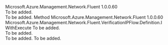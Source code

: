 <Type Name="IWithRemotePort" FullName="Microsoft.Azure.Management.Network.Fluent.VerificationIPFlow.Definition.IWithRemotePort">
  <TypeSignature Language="C#" Value="public interface IWithRemotePort" />
  <TypeSignature Language="ILAsm" Value=".class public interface auto ansi abstract IWithRemotePort" />
  <TypeSignature Language="DocId" Value="T:Microsoft.Azure.Management.Network.Fluent.VerificationIPFlow.Definition.IWithRemotePort" />
  <TypeSignature Language="VB.NET" Value="Public Interface IWithRemotePort" />
  <TypeSignature Language="F#" Value="type IWithRemotePort = interface" />
  <AssemblyInfo>
    <AssemblyName>Microsoft.Azure.Management.Network.Fluent</AssemblyName>
    <AssemblyVersion>1.0.0.60</AssemblyVersion>
  </AssemblyInfo>
  <Interfaces />
  <Docs>
    <summary>To be added.</summary>
    <remarks>To be added.</remarks>
  </Docs>
  <Members>
    <Member MemberName="WithRemotePort">
      <MemberSignature Language="C#" Value="public Microsoft.Azure.Management.Network.Fluent.VerificationIPFlow.Definition.IWithExecute WithRemotePort (string remotePort);" />
      <MemberSignature Language="ILAsm" Value=".method public hidebysig newslot virtual instance class Microsoft.Azure.Management.Network.Fluent.VerificationIPFlow.Definition.IWithExecute WithRemotePort(string remotePort) cil managed" />
      <MemberSignature Language="DocId" Value="M:Microsoft.Azure.Management.Network.Fluent.VerificationIPFlow.Definition.IWithRemotePort.WithRemotePort(System.String)" />
      <MemberSignature Language="VB.NET" Value="Public Function WithRemotePort (remotePort As String) As IWithExecute" />
      <MemberSignature Language="F#" Value="abstract member WithRemotePort : string -&gt; Microsoft.Azure.Management.Network.Fluent.VerificationIPFlow.Definition.IWithExecute" Usage="iWithRemotePort.WithRemotePort remotePort" />
      <MemberType>Method</MemberType>
      <AssemblyInfo>
        <AssemblyName>Microsoft.Azure.Management.Network.Fluent</AssemblyName>
        <AssemblyVersion>1.0.0.60</AssemblyVersion>
      </AssemblyInfo>
      <ReturnValue>
        <ReturnType>Microsoft.Azure.Management.Network.Fluent.VerificationIPFlow.Definition.IWithExecute</ReturnType>
      </ReturnValue>
      <Parameters>
        <Parameter Name="remotePort" Type="System.String" />
      </Parameters>
      <Docs>
        <param name="remotePort">To be added.</param>
        <summary>To be added.</summary>
        <returns>To be added.</returns>
        <remarks>To be added.</remarks>
      </Docs>
    </Member>
  </Members>
</Type>